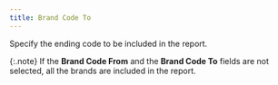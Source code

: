 ```yaml
---
title: Brand Code To
---
```



Specify the ending code to be included in the report.


{:.note}
If the **Brand 
 Code From** and the **Brand Code To**  fields are not selected, all the brands are included in the report.
